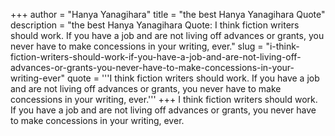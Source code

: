 +++
author = "Hanya Yanagihara"
title = "the best Hanya Yanagihara Quote"
description = "the best Hanya Yanagihara Quote: I think fiction writers should work. If you have a job and are not living off advances or grants, you never have to make concessions in your writing, ever."
slug = "i-think-fiction-writers-should-work-if-you-have-a-job-and-are-not-living-off-advances-or-grants-you-never-have-to-make-concessions-in-your-writing-ever"
quote = '''I think fiction writers should work. If you have a job and are not living off advances or grants, you never have to make concessions in your writing, ever.'''
+++
I think fiction writers should work. If you have a job and are not living off advances or grants, you never have to make concessions in your writing, ever.
